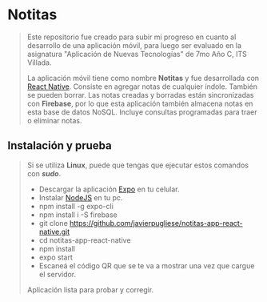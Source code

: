 # Notitas
> Este repositorio fue creado para subir mi progreso en cuanto al desarrollo de una aplicación móvil, para luego ser evaluado en la asignatura "Aplicación de Nuevas Tecnologías" de 7mo Año C, ITS Villada. 
> 
> La aplicación móvil tiene como nombre **Notitas** y fue desarrollada con [React Native](https://facebook.github.io/react-native/). Consiste en agregar notas de cualquier índole. También se pueden borrar.
> Las notas creadas y borradas están sincronizadas con **Firebase**, por lo que esta aplicación también almacena notas en esta base de datos NoSQL. Incluye consultas programadas para traer o eliminar notas.
## Instalación y prueba
> Si se utiliza **Linux**, puede que tengas que ejecutar estos comandos con ***sudo***.
> - Descargar la aplicación [Expo](https://play.google.com/store/apps/details?id=host.exp.exponent&hl=es) en tu celular.
> - Instalar [NodeJS](https://nodejs.org/es/) en tu pc.
> - npm install -g expo-cli
> - npm install i -S firebase
> - git clone https://github.com/javierpugliese/notitas-app-react-native.git
> - cd notitas-app-react-native
> - npm install
> - expo start
> - Escaneá el código QR que se te va a mostrar una vez que cargue el servidor.
> 
> Aplicación lista para probar y corregir.
